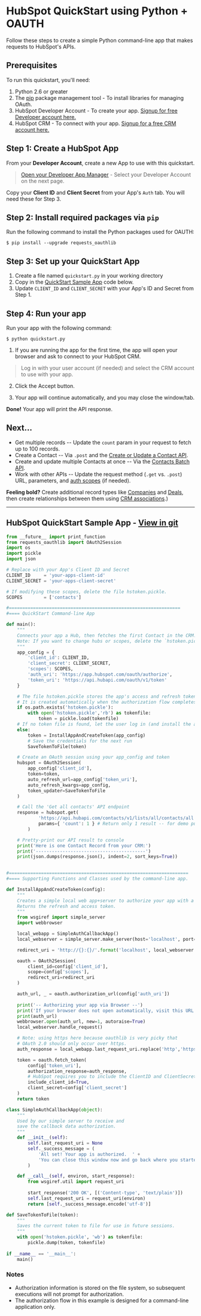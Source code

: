 # HubSpot QuickStart using Python + OAUTH

Follow these steps to create a simple Python command-line app that makes requests to HubSpot's APIs.

## Prerequisites

To run this quickstart, you'll need:

1. Python 2.6 or greater
2. The [pip](https://pypi.python.org/pypi/pip) package management tool - To install libraries for managing OAuth.
3. HubSpot Developer Account - To create your app. [Signup for free Developer account here.](https://developers.hubspot.com/get-started?utm_source=khlavka-hubspotquickstartpython&utm_medium=git)
4. HubSpot CRM - To connect with your app. [Signup for a free CRM account here.](https://www.hubspot.com/products/get-started?utm_source=khlavka-hubspotquickstartpython&utm_medium=git) 

## Step 1: Create a HubSpot App

From your **Developer Account**, create a new App to use with this quickstart.
  
  > <a href="https://app.hubspot.com/l/developer/applications" target="_blank">Open your Developer App Manager</a> - Select your Developer Account on the next page.

Copy your **Client ID** and **Client Secret** from your App's `Auth` tab.  You will need these for Step 3.

## Step 2: Install required packages via `pip`

Run the following command to install the Python packages used for OAUTH:

    $ pip install --upgrade requests_oauthlib

## Step 3: Set up your QuickStart App

  1. Create a file named `quickstart.py` in your working directory
  2. Copy in the [QuickStart Sample App](#hubspot-quickstart-sample-app---view-in-git) code below.
  3. Update `CLIENT_ID` and `CLIENT_SECRET` with your App's ID and Secret from Step 1.

## Step 4: Run your app

Run your app with the following command:

    $ python quickstart.py

1. If you are running the app for the first time, the app will open your browser and ask to connect to your HubSpot CRM. 

> Log in with your user account (if needed) and select the CRM account to use with your app.

2. Click the Accept button.

3. Your app will continue automatically, and you may close the window/tab.

**Done!** Your app will print the API response.


## Next...

* Get multiple records -- Update the `count` param in your request to fetch up to 100 records.
* Create a Contact -- Via `.post` and the [Create or Update a Contact API](https://developers.hubspot.com/docs/methods/contacts/create_or_update).
* Create and update multiple Contacts at once -- Via the [Contacts Batch API](https://developers.hubspot.com/docs/methods/contacts/batch_create_or_update).
* Work with other APIs -- Update the request method (`.get` vs. `.post`) URL, parameters, and [auth scopes](https://developers.hubspot.com/docs/methods/oauth2/initiate-oauth-integration#scopes) (if needed).

**Feeling bold?** Create additional record types like [Companies](https://developers.hubspot.com/docs/methods/companies/create_company) and [Deals](https://developers.hubspot.com/docs/methods/deals/create_deal), then create relationships between them using [CRM associations](https://developers.hubspot.com/docs/methods/crm-associations/crm-associations-overview).)

----

## HubSpot QuickStart Sample App - [View in git](quickstart/quickstart.py)

```python
from __future__ import print_function
from requests_oauthlib import OAuth2Session  
import os
import pickle
import json

# Replace with your App's Client ID and Secret
CLIENT_ID     = 'your-apps-client-id'
CLIENT_SECRET = 'your-apps-client-secret'

# If modifying these scopes, delete the file hstoken.pickle.
SCOPES        = ['contacts']

#================================================================
#==== QuickStart Command-line App

def main():
    """
    Connects your app a Hub, then fetches the first Contact in the CRM.
    Note: If you want to change hubs or scopes, delete the `hstoken.pickle` file and rerun.
    """
    app_config = {
        'client_id': CLIENT_ID,
        'client_secret': CLIENT_SECRET,
        'scopes': SCOPES,
        'auth_uri': 'https://app.hubspot.com/oauth/authorize',
        'token_uri': 'https://api.hubapi.com/oauth/v1/token'
    }

    # The file hstoken.pickle stores the app's access and refresh tokens for the hub you connect to.
    # It is created automatically when the authorization flow completes for the first time.
    if os.path.exists('hstoken.pickle'):
        with open('hstoken.pickle','rb') as tokenfile:
            token = pickle.load(tokenfile)
    # If no token file is found, let the user log in (and install the app if needed)
    else:
        token = InstallAppAndCreateToken(app_config)
        # Save the credentials for the next run
        SaveTokenToFile(token)

    # Create an OAuth session using your app_config and token
    hubspot = OAuth2Session(
        app_config['client_id'], 
        token=token, 
        auto_refresh_url=app_config['token_uri'],
        auto_refresh_kwargs=app_config, 
        token_updater=SaveTokenToFile
    )

    # Call the 'Get all contacts' API endpoint
    response = hubspot.get(
            'https://api.hubapi.com/contacts/v1/lists/all/contacts/all', 
            params={ 'count': 1 } # Return only 1 result -- for demo purposes
        )

    # Pretty-print our API result to console
    print('Here is one Contact Record from your CRM:')
    print('-----------------------------------------')
    print(json.dumps(response.json(), indent=2, sort_keys=True))

    
#===================================================================
#==== Supporting Functions and Classes used by the command-line app. 

def InstallAppAndCreateToken(config):
    """
    Creates a simple local web app+server to authorize your app with a HubSpot hub.
    Returns the refresh and access token.
    """  
    from wsgiref import simple_server
    import webbrowser

    local_webapp = SimpleAuthCallbackApp()
    local_webserver = simple_server.make_server(host='localhost', port=0, app=local_webapp)

    redirect_uri = 'http://{}:{}/'.format('localhost', local_webserver.server_port)

    oauth = OAuth2Session(
        client_id=config['client_id'],
        scope=config['scopes'],
        redirect_uri=redirect_uri
    )

    auth_url, _ = oauth.authorization_url(config['auth_uri'])
    
    print('-- Authorizing your app via Browser --')
    print('If your browser does not open automatically, visit this URL:')
    print(auth_url)
    webbrowser.open(auth_url, new=1, autoraise=True)
    local_webserver.handle_request()

    # Note: using https here because oauthlib is very picky that
    # OAuth 2.0 should only occur over https.
    auth_response = local_webapp.last_request_uri.replace('http','https')

    token = oauth.fetch_token(
        config['token_uri'],
        authorization_response=auth_response,
        # HubSpot requires you to include the ClientID and ClientSecret
        include_client_id=True,
        client_secret=config['client_secret']
    )
    return token

class SimpleAuthCallbackApp(object):
    """
    Used by our simple server to receive and 
    save the callback data authorization.
    """
    def __init__(self):
        self.last_request_uri = None
        self._success_message = (
            'All set! Your app is authorized.  ' + 
            'You can close this window now and go back where you started from.'
        )

    def __call__(self, environ, start_response):
        from wsgiref.util import request_uri
        
        start_response('200 OK', [('Content-type', 'text/plain')])
        self.last_request_uri = request_uri(environ)
        return [self._success_message.encode('utf-8')]

def SaveTokenToFile(token):
    """
    Saves the current token to file for use in future sessions.
    """
    with open('hstoken.pickle', 'wb') as tokenfile:
        pickle.dump(token, tokenfile)
        
if __name__ == '__main__':
    main()
```

### Notes

* Authorization information is stored on the file system, so subsequent executions will not prompt for authorization.
* The authorization flow in this example is designed for a command-line application only.